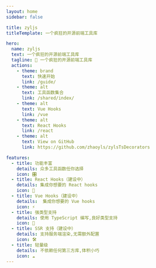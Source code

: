 ```yaml
---
layout: home
sidebar: false

title: zyljs
titleTemplate: 一个疯狂的开源前端工具库

hero:
  name: zyljs
  text: 一个疯狂的开源前端工具库
  tagline: 🎉 一个疯狂的开源前端工具库
  actions:
    - theme: brand
      text: 快速开始
      link: /guide/
    - theme: alt
      text: 工具函数集合
      link: /shared/index/
    - theme: alt
      text: Vue Hooks
      link: /vue
    - theme: alt
      text: React Hooks
      link: /react
    - theme: alt
      text: View on GitHub
      link: https://github.com/zhaoyls/zylsTsDecorators 

features:
  - title: 功能丰富
    details: 众多工具函数任你选择
    icon: 🎛
  - title: React Hooks（建设中）
    details: 集成你想要的 React hooks
    icon: 🚀
  - title: Vue Hooks（建设中）
    details:  集成你想要的 Vue hooks
    icon: ⚡
  - title: 强类型支持
    details: 使用 TypeScript 编写,良好类型支持
    icon: 🦾
  - title: SSR 支持（建设中）
    details: 支持服务端渲染,无需额外配置
    icon: 🛠
  - title: 轻量级
    details: 不依赖任何第三方库,体积小巧
    icon: ☁️
---
```

